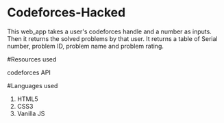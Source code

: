# Codeforces-Hacked

This web_app takes a user's codeforces handle and a number as inputs.
Then it returns the solved problems by that user.
It returns a table of Serial number, problem ID, problem name and problem rating.

#Resources used

codeforces API

#Languages used
1. HTML5
2. CSS3
3. Vanilla JS
